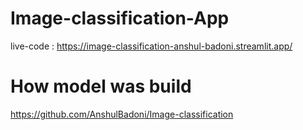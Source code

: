 # Image-classification-App

live-code : https://image-classification-anshul-badoni.streamlit.app/

# How model was build

https://github.com/AnshulBadoni/Image-classification
